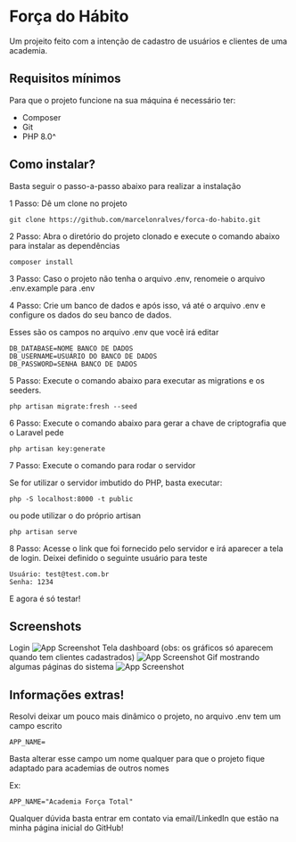 
# Força do Hábito

Um projeito feito com a intenção de cadastro de usuários e clientes de uma academia.


## Requisitos mínimos
Para que o projeto funcione na sua máquina é necessário ter:
- Composer
- Git
- PHP 8.0^
## Como instalar?

Basta seguir o passo-a-passo abaixo para realizar a instalação

1 Passo: Dê um clone no projeto
```
git clone https://github.com/marcelonralves/forca-do-habito.git
```

2 Passo: Abra o diretório do projeto clonado e execute o comando abaixo para instalar as dependências
```
composer install
```

3 Passo: Caso o projeto não tenha o arquivo .env, renomeie o arquivo .env.example para .env

4 Passo: Crie um banco de dados e após isso, vá até o arquivo .env e configure os dados do seu banco de dados.

Esses são os campos no arquivo .env que você irá editar
```
DB_DATABASE=NOME BANCO DE DADOS
DB_USERNAME=USUÁRIO DO BANCO DE DADOS
DB_PASSWORD=SENHA BANCO DE DADOS
```

5 Passo: Execute o comando abaixo para executar as migrations e os seeders.

```
php artisan migrate:fresh --seed  
```

6 Passo: Execute o comando abaixo para gerar a chave de criptografia que o Laravel pede
```
php artisan key:generate
```

7 Passo: Execute o comando para rodar o servidor

Se for utilizar o servidor imbutido do PHP, basta executar:
```
php -S localhost:8000 -t public
```
ou pode utilizar o do próprio artisan
```
php artisan serve
```

8 Passo: Acesse o link que foi fornecido pelo servidor e irá aparecer a tela de login. Deixei definido o seguinte usuário para teste
```
Usuário: test@test.com.br
Senha: 1234
```

E agora é só testar!
## Screenshots

Login
![App Screenshot](https://i.imgur.com/carGsBk.png)
Tela dashboard (obs: os gráficos só aparecem quando tem clientes cadastrados)
![App Screenshot](https://i.imgur.com/1TTgBlm.png)
Gif mostrando algumas páginas do sistema
![App Screenshot](https://i.imgur.com/yBOZi8x.gif)
## Informações extras!
Resolvi deixar um pouco mais dinâmico o projeto, no arquivo .env tem um campo escrito
```
APP_NAME=
```
Basta alterar esse campo um nome qualquer para que o projeto fique adaptado para academias de outros nomes

Ex:
```
APP_NAME="Academia Força Total"
```

Qualquer dúvida basta entrar em contato via email/LinkedIn que estão na minha página inicial do GitHub!
